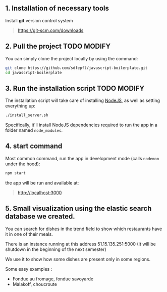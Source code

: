 ## 1. Installation of necessary tools
Install **git** version control system
> <https://git-scm.com/downloads>

## 2. Pull the project TODO MODIFY
You can simply clone the project locally by using the command:
```bash
git clone https://github.com/sdfepfl/javascript-boilerplate.git
cd javascript-boilerplate
```

## 3. Run the installation script TODO MODIFY
The installation script will take care of installing [NodeJS](https://nodejs.org), as well as setting everything up: 

```bash
./install_server.sh
```

Specifically, it'll install NodeJS dependencies required to run the app in a folder named `node_modules`.

## 4. start command

Most common command, run the app in development mode (calls `nodemon` under the hood):
```bash
npm start
```

the app will be run and available at:
> <http://localhost:3000>

## 5. Small visualization using the elastic search database we created.
You can search for dishes in the trend field to show which restaurants have it in one of their meals.

There is an instance running at this address 51.15.135.251:5000 (It will be shutdown in the beginning of the next semester)

We use it to show how some dishes are present only in some regions.

Some easy examples :
- Fondue au fromage, fondue savoyarde
- Malakoff, choucroute